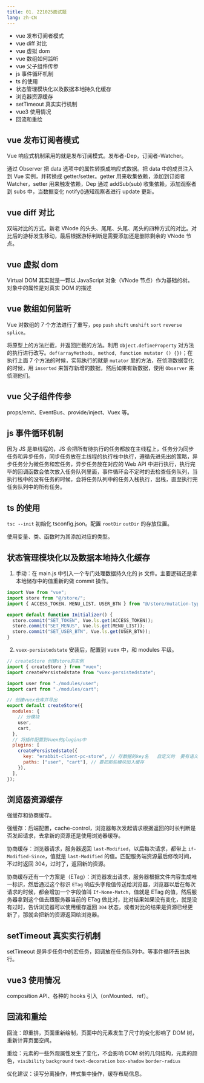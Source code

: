 ```yaml
---
title: 01. 221025面试题
lang: zh-CN
---
```


- vue 发布订阅者模式
- vue diff 对比
- vue 虚拟 dom
- vue 数组如何监听
- vue 父子组件传参
- js 事件循环机制
- ts 的使用
- 状态管理模块化以及数据本地持久化缓存
- 浏览器资源缓存
- setTimeout 真实实行机制
- vue3 使用情况
- 回流和重绘

## vue 发布订阅者模式

Vue 响应式机制采用的就是发布订阅模式。发布者-Dep，订阅者-Watcher。

通过 Observer 把 data 选项中的属性转换成响应式数据。把 data 中的成员注入到 Vue 实例，并转换成 getter/setter。getter 用来收集依赖，添加到订阅者 Watcher，setter 用来触发依赖，Dep 通过 addSub(sub) 收集依赖，添加观察者到 subs 中，当数据变化 notify()通知观察者进行 update 更新。

## vue diff 对比

双端对比的方式。新老 VNode 的头头、尾尾、头尾、尾头的四种方式的对比。对比后的游标发生移动，最后根据游标判断是需要添加还是删除剩余的 VNode 节点。

## vue 虚拟 dom

Virtual DOM 其实就是一颗以 JavaScript 对象（VNode 节点）作为基础的树。对象中的属性是对真实 DOM 的描述

## vue 数组如何监听

Vue 对数组的 7 个方法进行了重写，`pop` `push` `shift` `unshift` `sort` `reverse` `splice`。

将原型上的方法拦截，并返回拦截的方法。利用 `Object.defineProperty` 对方法的执行进行改写。`def(arrayMethods, method, function mutator () {})`；在执行上面 7 个方法的时候，实际执行的就是 `mutator` 里的方法，在侦测数据变化的时候，用 `inserted` 来暂存新增的数据，然后如果有新数据，使用 `Observer` 来侦测他们。

## vue 父子组件传参

props/emit、EventBus、provide/inject、Vuex 等。

## js 事件循环机制

因为 JS 是单线程的，JS 会把所有待执行的任务都放在主线程上，任务分为同步任务和异步任务，同步任务放在主线程的执行栈中执行，遵循先进先出的策略，异步任务分为微任务和宏任务，异步任务放在对应的 Web API 中进行执行，执行完毕的回调函数会依次放入任务队列里面，事件循环会不定时的去检查任务队列，当执行栈中的没有任务的时候，会将任务队列中的任务入栈执行，出栈，直至执行完任务队列中的所有任务。

## ts 的使用

`tsc --init` 初始化 tsconfig.json。配置 `rootDir` `outDir` 的存放位置。

使用变量、类、函数时为其添加对应的类型。

## 状态管理模块化以及数据本地持久化缓存

1. 手动：在 main.js 中引入一个专门处理数据持久化的 js 文件。主要逻辑还是拿本地储存中的值重新的做 commit 操作。

```js
import Vue from "vue";
import store from "@/store/";
import { ACCESS_TOKEN, MENU_LIST, USER_BTN } from "@/store/mutation-types";

export default function Initializer() {
  store.commit("SET_TOKEN", Vue.ls.get(ACCESS_TOKEN));
  store.commit("SET_MENUS", Vue.ls.get(MENU_LIST));
  store.commit("SET_USER_BTN", Vue.ls.get(USER_BTN));
}
```

2. `vuex-persistedstate` 安装后，配置到 vuex 中，和 modules 平级。

```js
// createStore 创建store的实例
import { createStore } from "vuex";
import createPersistedstate from "vuex-persistedstate";

import user from "./modules/user";
import cart from "./modules/cart";

// 创建vuex仓库并导出
export default createStore({
  modules: {
    // 分模块
    user,
    cart,
  },
  // 将插件配置到Vuex的plugins中
  plugins: [
    createPersistedstate({
      key: "erabbit-client-pc-store", // 存数据的key名   自定义的  要有语义化
      paths: ["user", "cart"], // 要把那些模块加入缓存
    }),
  ],
});
```

## 浏览器资源缓存

强缓存和协商缓存。

强缓存：后端配置，cache-control，浏览器每次发起请求根据返回的时长判断是否发起请求，去拿新的资源还是使用浏览器缓存。

协商缓存：浏览器请求，服务器返回 `last-Modified`，以后每次请求，都带上 `if-Modified-Since`，值就是 `last-Modified` 的值。匹配服务端资源最后修改时间，不过时返回 304，过时了，返回新的资源。

协商缓存还有一个方案是（ETag）：浏览器发出请求，服务器根据文件内容生成唯一标识，然后通过这个标识 `ETag` 响应头字段值传送给浏览器，浏览器以后在每次请求的时候，都会增加一个字段值叫 `If-None-Match`，值就是 ETag 的值，然后服务器拿到这个值去跟服务器当前的 ETag 做比对，比对结果如果没有变化，就是没有过时，告诉浏览器可以使用缓存返回 `304` 状态，或者对比的结果是资源已经更新了，那就会把新的资源返回给浏览器。

## setTimeout 真实实行机制

setTimeout 是异步任务中的宏任务，回调放在任务队列中。等事件循环去出执行。

## vue3 使用情况

composition API、各种的 hooks 引入（onMounted、ref）。

## 回流和重绘

回流：即重排，页面重新绘制，页面中的元素发生了尺寸的变化影响了 DOM 树，重新计算页面空间。

重绘：元素的一些外观属性发生了变化，不会影响 DOM 树的几何结构，元素的颜色，`visibility` `background` `text-decoration` `box-shadow` `border-radius`

优化建议：读写分离操作，样式集中操作，缓存布局信息。
